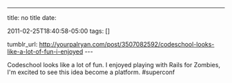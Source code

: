 ---
title: no title
date:

 2011-02-25T18:40:58-05:00 
tags:  []

tumblr_url:
http://yourpalryan.com/post/3507082592/codeschool-looks-like-a-lot-of-fun-i-enjoyed
\-\--

Codeschool looks like a lot of fun. I enjoyed playing with Rails for
Zombies, I'm excited to see this idea become a platform. \#superconf
